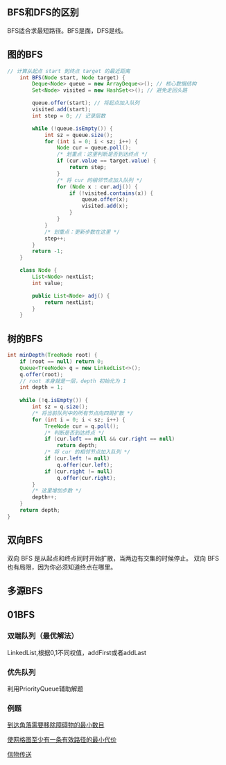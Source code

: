 ## BFS和DFS的区别
BFS适合求最短路径。BFS是面，DFS是线。

## 图的BFS
```java
// 计算从起点 start 到终点 target 的最近距离
    int BFS(Node start, Node target) {
        Deque<Node> queue = new ArrayDeque<>(); // 核心数据结构
        Set<Node> visited = new HashSet<>(); // 避免走回头路

        queue.offer(start); // 将起点加入队列
        visited.add(start);
        int step = 0; // 记录层数

        while (!queue.isEmpty()) {
            int sz = queue.size();
            for (int i = 0; i < sz; i++) {
                Node cur = queue.poll();
                /* 划重点：这里判断是否到达终点 */
                if (cur.value == target.value) {
                    return step;
                }
                /* 将 cur 的相邻节点加入队列 */
                for (Node x : cur.adj()) {
                    if (!visited.contains(x)) {
                        queue.offer(x);
                        visited.add(x);
                    }
                }
            }
            /* 划重点：更新步数在这里 */
            step++;
        }
        return -1;
    }

    class Node {
        List<Node> nextList;
        int value;

        public List<Node> adj() {
            return nextList;
        }
    }
```

## 树的BFS
```java
int minDepth(TreeNode root) {
    if (root == null) return 0;
    Queue<TreeNode> q = new LinkedList<>();
    q.offer(root);
    // root 本身就是一层，depth 初始化为 1
    int depth = 1;
    
    while (!q.isEmpty()) {
        int sz = q.size();
        /* 将当前队列中的所有节点向四周扩散 */
        for (int i = 0; i < sz; i++) {
            TreeNode cur = q.poll();
            /* 判断是否到达终点 */
            if (cur.left == null && cur.right == null) 
                return depth;
            /* 将 cur 的相邻节点加入队列 */
            if (cur.left != null)
                q.offer(cur.left);
            if (cur.right != null) 
                q.offer(cur.right);
        }
        /* 这里增加步数 */
        depth++;
    }
    return depth;
}

```
## 双向BFS
双向 BFS 是从起点和终点同时开始扩散，当两边有交集的时候停止。
双向 BFS 也有局限，因为你必须知道终点在哪里。

## 多源BFS

## 01BFS
### 双端队列（最优解法）
LinkedList,根据0,1不同权值，addFirst或者addLast

### 优先队列
利用PriorityQueue辅助解题

### 例题
[到达角落需要移除障碍物的最小数目](https://leetcode.cn/problems/minimum-obstacle-removal-to-reach-corner/)

[使网格图至少有一条有效路径的最小代价](https://leetcode.cn/problems/minimum-cost-to-make-at-least-one-valid-path-in-a-grid/)

[信物传送](https://leetcode.cn/problems/6UEx57/)
